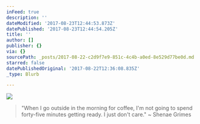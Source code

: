 ```yaml
---
inFeed: true
description: ''
dateModified: '2017-08-23T12:44:53.873Z'
datePublished: '2017-08-23T12:44:54.205Z'
title: ''
author: []
publisher: {}
via: {}
sourcePath: _posts/2017-08-22-c2d9f7e9-851c-4c4b-a0ed-8e529d77be0d.md
starred: false
datePublishedOriginal: '2017-08-22T12:36:08.835Z'
_type: Blurb

---
```

![](https://the-grid-user-content.s3-us-west-2.amazonaws.com/5eeaea32-8905-4730-8d53-fbcd0b501a43.jpg)

> "When I go outside in the morning for coffee, I'm not going to spend forty-five minutes getting ready. I just don't care." ~ Shenae Grimes